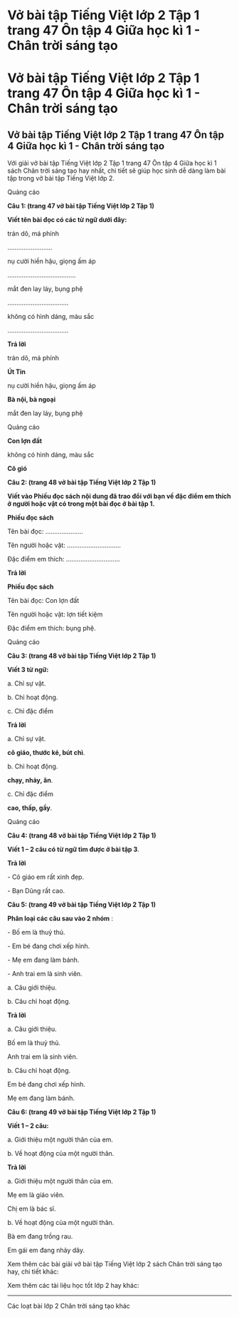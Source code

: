 # Vở bài tập Tiếng Việt lớp 2 Tập 1 trang 47 Ôn tập 4 Giữa học kì 1 - Chân trời sáng tạo

# Vở bài tập Tiếng Việt lớp 2 Tập 1 trang 47 Ôn tập 4 Giữa học kì 1 - Chân trời sáng tạo

## Vở bài tập Tiếng Việt lớp 2 Tập 1 trang 47 Ôn tập 4 Giữa học kì 1 - Chân trời sáng tạo

Với giải vở bài tập Tiếng Việt lớp 2 Tập 1 trang 47 Ôn tập 4 Giữa học kì 1 sách Chân trời sáng tạo hay nhất, chi tiết sẽ giúp học sinh dễ dàng làm bài tập trong vở bài tập Tiếng Việt lớp 2.

Quảng cáo

**Câu 1: (trang 47 vở bài tập Tiếng Việt lớp 2 Tập 1)**

**Viết tên bài đọc có các từ ngữ dưới đây:**

trán dô, má phính

…………………….

nụ cười hiền hậu, giọng ấm áp

………………………………..

mắt đen lay láy, bụng phệ

…………………………….

không có hình dáng, màu sắc

…………………………….

**Trả lời**

trán dô, má phính

**Út Tin**

nụ cười hiền hậu, giọng ấm áp

**Bà nội, bà ngoại**

mắt đen lay láy, bụng phệ

Quảng cáo

**Con lợn đất**

không có hình dáng, màu sắc

**Cô gió**

**Câu 2: (trang 48 vở bài tập Tiếng Việt lớp 2 Tập 1)**

**Viết vào Phiếu đọc sách nội dung đã trao đổi với bạn về đặc điểm em thích ở người hoặc vật có trong một bài đọc ở bài tập 1.**

**Phiếu đọc sách**

Tên bài đọc: …………………

Tên người hoặc vật: …………………………

Đặc điểm em thích: …………………………

**Trả lời**

**Phiếu đọc sách**

Tên bài đọc: Con lợn đất

Tên người hoặc vật: lợn tiết kiệm

Đặc điểm em thích: bụng phệ.

Quảng cáo

**Câu 3: (trang 48 vở bài tập Tiếng Việt lớp 2 Tập 1)**

**Viết 3 từ ngữ:**

a. Chỉ sự vật.

b. Chỉ hoạt động.

c. Chỉ đặc điểm

**Trả lời**

a. Chỉ sự vật.

**cô giáo, thước kẻ, bút chì**.

b. Chỉ hoạt động.

**chạy, nhảy, ăn**.

c. Chỉ đặc điểm

**cao, thấp, gầy**.

Quảng cáo

**Câu 4: (trang 48 vở bài tập Tiếng Việt lớp 2 Tập 1)**

**Viết 1 – 2 câu có từ ngữ tìm được ở bài tập 3**.

**Trả lời**

\- Cô giáo em rất xinh đẹp.

\- Bạn Dũng rất cao.

**Câu 5: (trang 49 vở bài tập Tiếng Việt lớp 2 Tập 1)**

**Phân loại các câu sau vào 2 nhóm** :

\- Bố em là thuỷ thủ.

\- Em bé đang chơi xếp hình.

\- Mẹ em đang làm bánh.

\- Anh trai em là sinh viên.

a. Câu giới thiệu.

b. Câu chỉ hoạt động.

**Trả lời**

a. Câu giới thiệu.

Bố em là thuỷ thủ.

Anh trai em là sinh viên.

b. Câu chỉ hoạt động.

Em bé đang chơi xếp hình.

Mẹ em đang làm bánh.

**Câu 6: (trang 49 vở bài tập Tiếng Việt lớp 2 Tập 1)**

**Viết 1 – 2 câu:**

a. Giới thiệu một người thân của em.

b. Về hoạt động của một người thân.

**Trả lời**

a. Giới thiệu một người thân của em.

Mẹ em là giáo viên.

Chị em là bác sĩ.

b. Về hoạt động của một người thân.

Bà em đang trồng rau.

Em gái em đang nhảy dây.

Xem thêm các bài giải vở bài tập Tiếng Việt lớp 2 sách Chân trời sáng tạo hay, chi tiết khác:

Xem thêm các tài liệu học tốt lớp 2 hay khác:

* * *

Các loạt bài lớp 2 Chân trời sáng tạo khác
